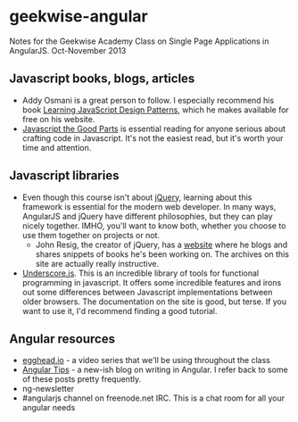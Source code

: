 geekwise-angular
================

Notes for the Geekwise Academy Class on Single Page Applications in AngularJS. Oct-November 2013

Javascript books, blogs, articles
---------------------------------

- Addy Osmani is a great person to follow. I especially recommend his book [Learning JavaScript Design Patterns](http://addyosmani.com/resources/essentialjsdesignpatterns/book/), which he makes available for free on his website.
- [Javascript the Good Parts](http://www.amazon.com/JavaScript-Good-Parts-Douglas-Crockford/dp/0596517742) is essential reading for anyone serious about crafting code in Javascript. It's not the easiest read, but it's worth your time and attention.

Javascript libraries
--------------------

- Even though this course isn't about [jQuery](http://www.jquery.com), learning about this framework is essential for the modern web developer. In many ways, AngularJS and jQuery have different philosophies, but they can play nicely together. IMHO, you'll want to know both, whether you choose to use them together on projects or not.
    - John Resig, the creator of jQuery, has a [website](http://ejohn.org/) where he blogs and shares snippets of books he's been working on. The archives on this site are actually really instructive.
- [Underscore.js](http://underscorejs.com). This is an incredible library of tools for functional programming in javascript. It offers some incredible features and irons out some differences between Javascript implementations between older browsers. The documentation on the site is good, but terse. If you want to use it, I'd recommend finding a good tutorial.


Angular resources
-----------------

- [egghead.io](http://egghead.io) - a video series that we'll be using throughout the class
- [Angular Tips](http://www.angular-tips.com) - a new-ish blog on writing in Angular. I refer back to some of these posts pretty frequently.
- ng-newsletter
- #angularjs channel on freenode.net IRC. This is a chat room for all your angular needs